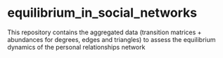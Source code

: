 # equilibrium_in_social_networks
This repository contains the aggregated data (transition matrices + abundances for degrees, edges and triangles) to assess the equilibrium dynamics of the personal relationships network
